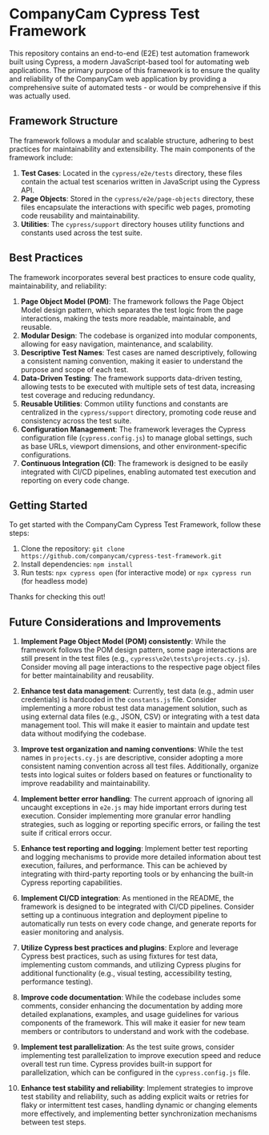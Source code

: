 # CompanyCam Cypress Test Framework

This repository contains an end-to-end (E2E) test automation framework built using Cypress, a modern JavaScript-based tool for automating web applications. The primary purpose of this framework is to ensure the quality and reliability of the CompanyCam web application by providing a comprehensive suite of automated tests - or would be comprehensive if this was actually used.

## Framework Structure

The framework follows a modular and scalable structure, adhering to best practices for maintainability and extensibility. The main components of the framework include:

1. **Test Cases**: Located in the `cypress/e2e/tests` directory, these files contain the actual test scenarios written in JavaScript using the Cypress API.
2. **Page Objects**: Stored in the `cypress/e2e/page-objects` directory, these files encapsulate the interactions with specific web pages, promoting code reusability and maintainability.
3. **Utilities**: The `cypress/support` directory houses utility functions and constants used across the test suite.

## Best Practices

The framework incorporates several best practices to ensure code quality, maintainability, and reliability:

1. **Page Object Model (POM)**: The framework follows the Page Object Model design pattern, which separates the test logic from the page interactions, making the tests more readable, maintainable, and reusable.
2. **Modular Design**: The codebase is organized into modular components, allowing for easy navigation, maintenance, and scalability.
3. **Descriptive Test Names**: Test cases are named descriptively, following a consistent naming convention, making it easier to understand the purpose and scope of each test.
4. **Data-Driven Testing**: The framework supports data-driven testing, allowing tests to be executed with multiple sets of test data, increasing test coverage and reducing redundancy.
5. **Reusable Utilities**: Common utility functions and constants are centralized in the `cypress/support` directory, promoting code reuse and consistency across the test suite.
6. **Configuration Management**: The framework leverages the Cypress configuration file (`cypress.config.js`) to manage global settings, such as base URLs, viewport dimensions, and other environment-specific configurations.
7. **Continuous Integration (CI)**: The framework is designed to be easily integrated with CI/CD pipelines, enabling automated test execution and reporting on every code change.

## Getting Started

To get started with the CompanyCam Cypress Test Framework, follow these steps:

1. Clone the repository: `git clone https://github.com/companycam/cypress-test-framework.git`
2. Install dependencies: `npm install`
3. Run tests: `npx cypress open` (for interactive mode) or `npx cypress run` (for headless mode)

Thanks for checking this out!


## Future Considerations and Improvements

1. **Implement Page Object Model (POM) consistently**: While the framework follows the POM design pattern, some page interactions are still present in the test files (e.g., `cypress\e2e\tests\projects.cy.js`). Consider moving all page interactions to the respective page object files for better maintainability and reusability.

2. **Enhance test data management**: Currently, test data (e.g., admin user credentials) is hardcoded in the `constants.js` file. Consider implementing a more robust test data management solution, such as using external data files (e.g., JSON, CSV) or integrating with a test data management tool. This will make it easier to maintain and update test data without modifying the codebase.

3. **Improve test organization and naming conventions**: While the test names in `projects.cy.js` are descriptive, consider adopting a more consistent naming convention across all test files. Additionally, organize tests into logical suites or folders based on features or functionality to improve readability and maintainability.

4. **Implement better error handling**: The current approach of ignoring all uncaught exceptions in `e2e.js` may hide important errors during test execution. Consider implementing more granular error handling strategies, such as logging or reporting specific errors, or failing the test suite if critical errors occur.

5. **Enhance test reporting and logging**: Implement better test reporting and logging mechanisms to provide more detailed information about test execution, failures, and performance. This can be achieved by integrating with third-party reporting tools or by enhancing the built-in Cypress reporting capabilities.

6. **Implement CI/CD integration**: As mentioned in the README, the framework is designed to be integrated with CI/CD pipelines. Consider setting up a continuous integration and deployment pipeline to automatically run tests on every code change, and generate reports for easier monitoring and analysis.

7. **Utilize Cypress best practices and plugins**: Explore and leverage Cypress best practices, such as using fixtures for test data, implementing custom commands, and utilizing Cypress plugins for additional functionality (e.g., visual testing, accessibility testing, performance testing).

8. **Improve code documentation**: While the codebase includes some comments, consider enhancing the documentation by adding more detailed explanations, examples, and usage guidelines for various components of the framework. This will make it easier for new team members or contributors to understand and work with the codebase.

9. **Implement test parallelization**: As the test suite grows, consider implementing test parallelization to improve execution speed and reduce overall test run time. Cypress provides built-in support for parallelization, which can be configured in the `cypress.config.js` file.

10. **Enhance test stability and reliability**: Implement strategies to improve test stability and reliability, such as adding explicit waits or retries for flaky or intermittent test cases, handling dynamic or changing elements more effectively, and implementing better synchronization mechanisms between test steps.




